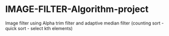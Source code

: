 # IMAGE-FILTER-Algorithm-project
Image filter using Alpha trim filter and adaptive median filter (counting sort - quick sort - select kth elements)

